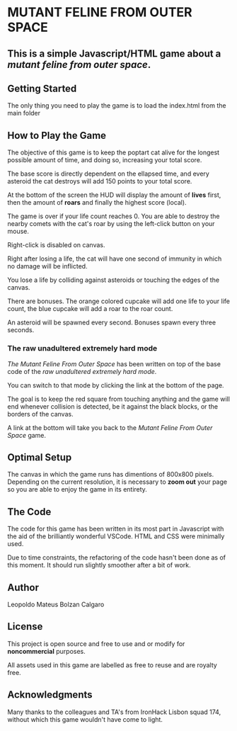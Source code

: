 # MUTANT FELINE FROM OUTER SPACE

## This is a simple Javascript/HTML game about a _mutant feline from outer space_.

## Getting Started
The only thing you need to play the game is to load the index.html from the main folder

## How to Play the Game
The objective of this game is to keep the poptart cat alive for the longest possible amount of time, and doing so, increasing your total score.

The base score is directly dependent on the ellapsed time, and every asteroid the cat destroys will add 150 points to your total score.

At the bottom of the screen the HUD will display the amount of **lives** first, then the amount of **roars** and finally the highest score (local).

The game is over if your life count reaches 0. You are able to destroy the nearby comets with the cat's roar by using the left-click button on your mouse.

Right-click is disabled on canvas.

Right after losing a life, the cat will have one second of immunity in which no damage will be inflicted.

You lose a life by colliding against asteroids or touching the edges of the canvas.

There are bonuses. The orange colored cupcake will add one life to your life count, the blue cupcake will add a roar to the roar count.

An asteroid will be spawned every second. Bonuses spawn every three seconds.

### The raw unadultered extremely hard mode
_The Mutant Feline From Outer Space_ has been written on top of the base code of the _raw unadultered extremely hard mode_.

You can switch to that mode by clicking the link at the bottom of the page.

The goal is to keep the red square from touching anything and the game will end whenever collision is detected, be it against the black blocks, or the borders of the canvas.

A link at the bottom will take you back to the _Mutant Feline From Outer Space_ game.

## Optimal Setup
The canvas in which the game runs has dimentions of 800x800 pixels. Depending on the current resolution, it is necessary to **zoom out** your page so you are able to enjoy the game in its entirety.

## The Code
The code for this game has been written in its most part in Javascript with the aid of the brilliantly wonderful VSCode. HTML and CSS were minimally used.

Due to time constraints, the refactoring of the code hasn't been done as of this moment. It should run slightly smoother after a bit of work.

## Author
Leopoldo Mateus Bolzan Calgaro

## License
This project is open source and free to use and or modify for **noncommercial** purposes.

All assets used in this game are labelled as free to reuse and are royalty free.

## Acknowledgments
Many thanks to the colleagues and TA's from IronHack Lisbon squad 174, without which this game wouldn't have come to light.

